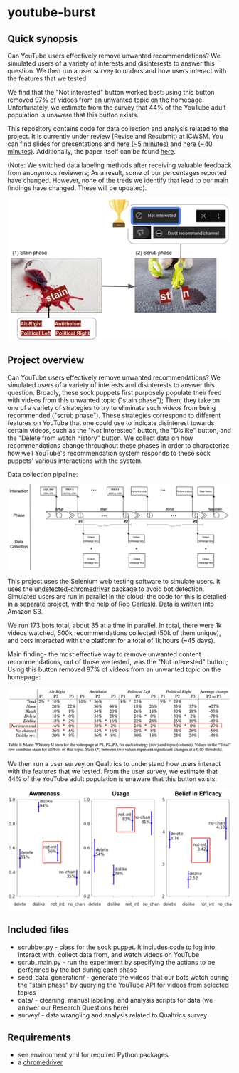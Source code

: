 # youtube-burst

## Quick synopsis

Can YouTube users effectively remove unwanted recommendations? We simulated users of a variety of interests and disinterests to answer this question. We then run a user survey to understand how users interact with the features that we tested. 

We find that the "Not interested" button worked best: using this button removed 97% of videos from an unwanted topic on the homepage.  Unfortunately, we estimate from the survey that 44% of the YouTube adult population is unaware that this button exists.

This repository contains code for data collection and analysis related to the project. It is currently under review (Revise and Resubmit) at ICWSM. You can find slides for presentations and [here (~5 minutes)](https://docs.google.com/presentation/d/1Tr8CHOl5Ehc8TvKqfdxqDvD67frDe9mRM_j7JEhSUN4/edit#slide=id.g20c8997232a_0_0) and [here (~40 minutes)](https://docs.google.com/presentation/d/1xPxY9KAEN_cKlmAsYtw5mFL0FOOKX1wAD58GBENwLEU/edit#slide=id.g1fdd7edca8c_0_865).
Additionally, the paper itself can be found [here](https://arxiv.org/abs/2307.14551).

(Note: We switched data labeling methods after receiving valuable feedback from anonymous reviewers; As a result, some of our percentages reported have changed. However, none of the treds we identify that lead to our main findings have changed. These will be updated).


![cartoon_overview](./figures/cartoon_overview.png)

## Project overview

Can YouTube users effectively remove unwanted recommendations? We simulated users of a variety of interests and disinterests to answer this question. Broadly, these sock puppets first purposely populate their feed with videos from this unwanted topic ("stain phase"); Then, they take on one of a variety of strategies to try to eliminate such videos from being recommended ("scrub phase"). These strategies correspond to different features on YouTube that one could use to indicate disinterest towards certain videos, such as the "Not Interested" button, the "Dislike" button, and the "Delete from watch history" button. We collect data on how recommendations change throughout these phases in order to characterize how well YouTube's recommendation system responds to these sock puppets' various interactions with the system. 

Data collection pipeline:

![Data collection pipeline](./figures/data_collection_pipeline.png)

This project uses the Selenium web testing software to simulate users. It uses the [undetected-chromedriver](https://github.com/ultrafunkamsterdam/undetected-chromedriver)  package to avoid bot detection. Simulated users are run in parallel in the cloud; the code for this is detailed in a separate [project](https://github.com/carleski/ytburst-terraform), with the help of Rob Carleski. Data is written into Amazon S3.

We run 173 bots total, about 35 at a time in parallel. In total, there were 1k videos watched, 500k recommendations collected (50k of them unique), and bots interacted with the platform for a total of 1k hours (~45 days).

Main finding- the most effective way to remove unwanted content recommendations, out of those we tested, was the "Not interested" button; Using this button removed 97% of videos from an unwanted topic on the homepage:

![Second-pass homepage analysis](./figures/mwu_homepage.png)

We then run a user survey on Qualtrics to understand how users interact with the features that we tested. From the user survey, we estimate that 44% of the YouTube adult population is unaware that this button exists:

![Post-stratification results](./figures/post_stratification_results.png)

## Included files

* scrubber.py - class for the sock puppet. It includes code to log into, interact with, collect data from, and watch videos on YouTube
* scrub_main.py - run the experiment by specifying the actions to be performed by the bot during each phase
* seed_data_generation/ - generate the videos that our bots watch during the "stain phase" by querying the YouTube API for videos from selected topics
* data/ - cleaning, manual labeling, and analysis scripts for data (we answer our Research Questions here)
* survey/ - data wrangling and analysis related to Qualtrics survey

## Requirements

* see environment.yml for required Python packages
* a [chromedriver](https://chromedriver.storage.googleapis.com/index.html)
